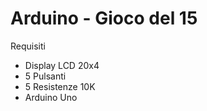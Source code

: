 # Arduino - Gioco del 15
Requisiti
- Display LCD 20x4
- 5 Pulsanti 
- 5 Resistenze 10K
- Arduino Uno
